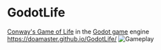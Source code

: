 # GodotLife
[Conway's Game of Life](https://en.wikipedia.org/wiki/Conway%27s_Game_of_Life) in the [Godot game](https://godotengine.org/) engine
https://doamaster.github.io/GodotLife/
![Gameplay](https://i.imgur.com/Zzl5DQk.gif)
